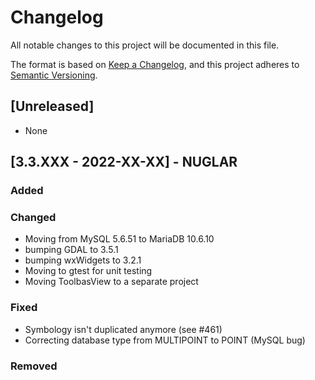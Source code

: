 # Changelog
All notable changes to this project will be documented in this file.

The format is based on [Keep a Changelog](https://keepachangelog.com/en/1.0.0/),
and this project adheres to [Semantic Versioning](https://semver.org/spec/v2.0.0.html).

## [Unreleased]

- None

## [3.3.XXX - 2022-XX-XX] - NUGLAR

### Added


### Changed

- Moving from MySQL 5.6.51 to MariaDB 10.6.10
- bumping GDAL to 3.5.1
- bumping wxWidgets to 3.2.1
- Moving to gtest for unit testing
- Moving ToolbasView to a separate project

### Fixed

- Symbology isn't duplicated anymore (see #461)
- Correcting database type from MULTIPOINT to POINT (MySQL bug)

### Removed



